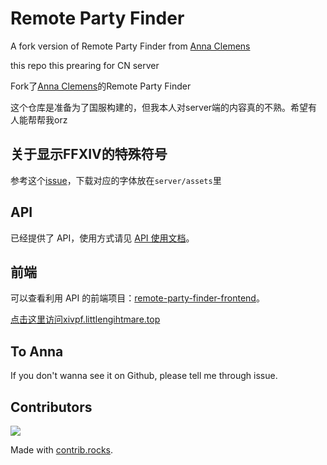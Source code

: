 # Remote Party Finder
A fork version of Remote Party Finder from [Anna Clemens](https://git.anna.lgbt/ascclemens/remote-party-finder)

this repo this prearing for CN server

Fork了[Anna Clemens](https://git.anna.lgbt/ascclemens/remote-party-finder)的Remote Party Finder

这个仓库是准备为了国服构建的，但我本人对server端的内容真的不熟。希望有人能帮帮我orz

## 关于显示FFXIV的特殊符号

参考这个[issue](https://github.com/LittleNightmare/remote-party-finder/issues/3)，下载对应的字体放在`server/assets`里

## API
已经提供了 API，使用方式请见 [API 使用文档](https://github.com/LittleNightmare/remote-party-finder/wiki/API-Usage)。

## 前端
可以查看利用 API 的前端项目：[remote-party-finder-frontend](https://github.com/Cindy-Master/remote-party-finder-frontend)。

[点击这里访问xivpf.littlengihtmare.top](https://xivpf.littlenightmare.top)

## To Anna
If you don't wanna see it on Github, please tell me through issue.

## Contributors
<a href="https://github.com/LittleNightmare/remote-party-finder/graphs/contributors">
  <img src="https://contrib.rocks/image?repo=LittleNightmare/remote-party-finder" />
</a>

Made with [contrib.rocks](https://contrib.rocks).
